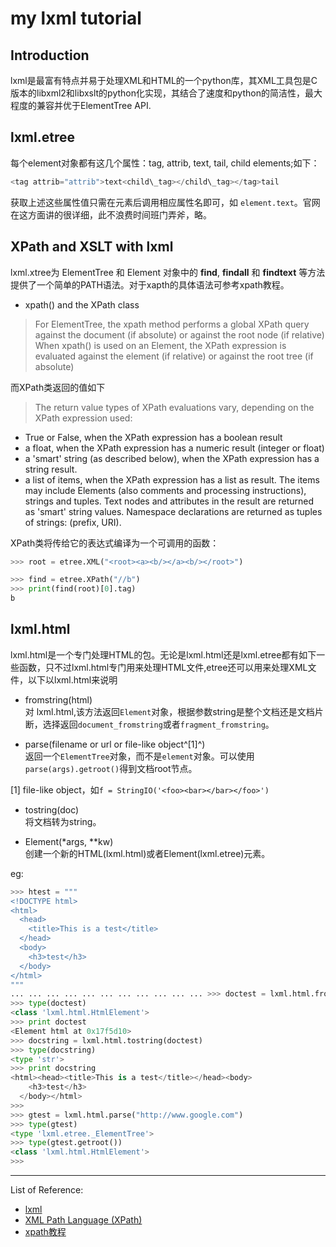 my lxml tutorial
===

Introduction
---
lxml是最富有特点并易于处理XML和HTML的一个python库，其XML工具包是C版本的libxml2和libxslt的python化实现，其结合了速度和python的简洁性，最大程度的兼容并优于ElementTree API.

lxml.etree
---
每个element对象都有这几个属性：tag, attrib, text, tail, child elements;如下：

```python
<tag attrib="attrib">text<child\_tag></child\_tag></tag>tail

```

获取上述这些属性值只需在元素后调用相应属性名即可，如 `element.text`。官网在这方面讲的很详细，此不浪费时间班门弄斧，略。

XPath and XSLT with lxml  
---
lxml.xtree为 ElementTree 和 Element 对象中的 **find**, **findall** 和 **findtext**
等方法提供了一个简单的PATH语法。对于xapth的具体语法可参考xpath教程。

- xpath() and the XPath class  

> For ElementTree, the xpath method performs a global XPath query against the document (if absolute) or against the root node (if relative)  
> When xpath() is used on an Element, the XPath expression is evaluated against the element (if relative) or against the root tree (if absolute)

而XPath类返回的值如下 

> The return value types of XPath evaluations vary, depending on the XPath expression used:  
- True or False, when the XPath expression has a boolean result
- a float, when the XPath expression has a numeric result (integer or float)
- a 'smart' string (as described below), when the XPath expression has a string result.  
- a list of items, when the XPath expression has a list as result. The items may include Elements (also comments and processing instructions), strings and tuples. Text nodes and attributes in the result are returned as 'smart' string values. Namespace declarations are returned as tuples of strings: (prefix, URI).

XPath类将传给它的表达式编译为一个可调用的函数：

```python
>>> root = etree.XML("<root><a><b/></a><b/></root>")

>>> find = etree.XPath("//b")
>>> print(find(root)[0].tag)
b
```

lxml.html
---
lxml.html是一个专门处理HTML的包。无论是lxml.html还是lxml.etree都有如下一些函数，只不过lxml.html专门用来处理HTML文件,etree还可以用来处理XML文件，以下以lxml.html来说明

- fromstring(html)  
对 lxml.html,该方法返回`Element`对象，根据参数string是整个文档还是文档片断，选择返回`document_fromstring`或者`fragment_fromstring`。

- parse(filename or url or file-like object^[1]^)   
返回一个`ElementTree`对象，而不是`element`对象。可以使用`parse(args).getroot()`得到文档root节点。

[1] file-like object，如`f = StringIO('<foo><bar></bar></foo>')`

- tostring(doc)  
将文档转为string。

- Element(*args, **kw)  
创建一个新的HTML(lxml.html)或者Element(lxml.etree)元素。

eg:

```python
>>> htest = """
<!DOCTYPE html>
<html>
  <head>
    <title>This is a test</title>
  </head>
  <body>
    <h3>test</h3>
  </body>
</html>
"""
... ... ... ... ... ... ... ... ... ... ... >>> doctest = lxml.html.fromstring(htest)
>>> type(doctest)
<class 'lxml.html.HtmlElement'>
>>> print doctest
<Element html at 0x17f5d10>
>>> docstring = lxml.html.tostring(doctest)
>>> type(docstring)
<type 'str'>
>>> print docstring
<html><head><title>This is a test</title></head><body>
    <h3>test</h3>
  </body></html>
>>>
>>> gtest = lxml.html.parse("http://www.google.com")
>>> type(gtest)
<type 'lxml.etree._ElementTree'>
>>> type(gtest.getroot())
<class 'lxml.html.HtmlElement'>
>>> 
```

------
List of Reference:
- [lxml](http://lxml.de/)
- [XML Path Language (XPath)](http://www.w3.org/TR/xpath/)
- [xpath教程](http://www.w3school.com.cn/xpath/index.asp)

